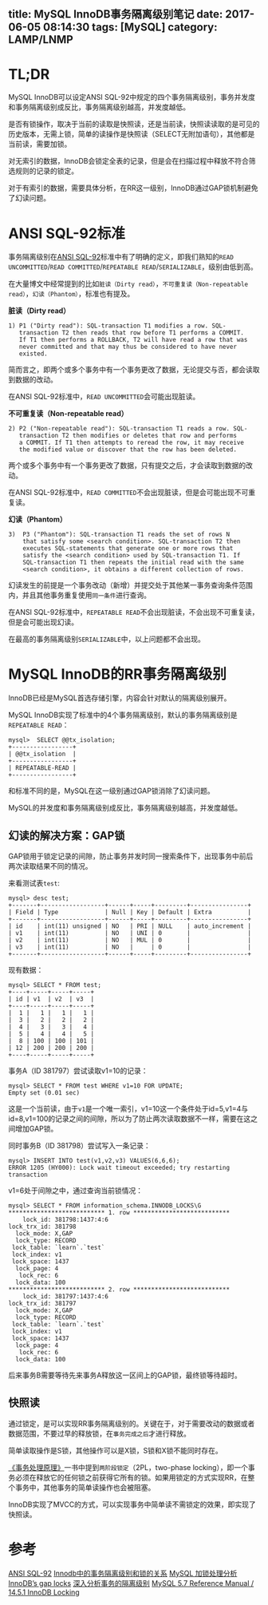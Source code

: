 title: MySQL InnoDB事务隔离级别笔记
date: 2017-06-05 08:14:30
tags: [MySQL]
category: LAMP/LNMP
---

# TL;DR

MySQL InnoDB可以设定ANSI SQL-92中规定的四个事务隔离级别，事务并发度和事务隔离级别成反比，事务隔离级别越高，并发度越低。

是否有锁操作，取决于当前的读取是快照读，还是当前读，快照读读取的是可见的历史版本，无需上锁，简单的读操作是快照读（SELECT无附加语句），其他都是当前读，需要加锁。

对无索引的数据，InnoDB会锁定全表的记录，但是会在扫描过程中释放不符合筛选规则的记录的锁定。

对于有索引的数据，需要具体分析，在RR这一级别，InnoDB通过GAP锁机制避免了幻读问题。

<!-- more -->

# ANSI SQL-92标准

事务隔离级别在[ANSI SQL-92](http://www.contrib.andrew.cmu.edu/~shadow/sql/sql1992.txt)标准中有了明确的定义，即我们熟知的`READ UNCOMMITTED`/`READ COMMITTED`/`REPEATABLE READ`/`SERIALIZABLE`，级别由低到高。

在大量博文中经常提到的比如`脏读（Dirty read）`，`不可重复读（Non-repeatable read）`，`幻读（Phantom）`，标准也有提及。

**脏读（Dirty read）**

```
1) P1 ("Dirty read"): SQL-transaction T1 modifies a row. SQL-
   transaction T2 then reads that row before T1 performs a COMMIT.
   If T1 then performs a ROLLBACK, T2 will have read a row that was
   never committed and that may thus be considered to have never
   existed.
```

简而言之，即两个或多个事务中有一个事务更改了数据，无论提交与否，都会读取到数据的改动。

在ANSI SQL-92标准中，`READ UNCOMMITTED`会可能出现脏读。

**不可重复读（Non-repeatable read）**

```
2) P2 ("Non-repeatable read"): SQL-transaction T1 reads a row. SQL-
   transaction T2 then modifies or deletes that row and performs
   a COMMIT. If T1 then attempts to reread the row, it may receive
   the modified value or discover that the row has been deleted.
```

两个或多个事务中有一个事务更改了数据，只有提交之后，才会读取到数据的改动。

在ANSI SQL-92标准中，`READ COMMITTED`不会出现脏读，但是会可能出现不可重复读。

**幻读（Phantom）**

```
3)  P3 ("Phantom"): SQL-transaction T1 reads the set of rows N
    that satisfy some <search condition>. SQL-transaction T2 then
    executes SQL-statements that generate one or more rows that
    satisfy the <search condition> used by SQL-transaction T1. If
    SQL-transaction T1 then repeats the initial read with the same
    <search condition>, it obtains a different collection of rows.
```

幻读发生的前提是一个事务改动（新增）并提交处于其他某一事务查询条件范围内，并且其他事务重复使用`同一条件`进行查询。

在ANSI SQL-92标准中，`REPEATABLE READ`不会出现脏读，不会出现不可重复读，但是会可能出现幻读。

在最高的事务隔离级别`SERIALIZABLE`中，以上问题都不会出现。


# MySQL InnoDB的RR事务隔离级别

InnoDB已经是MySQL首选存储引擎，内容会针对默认的隔离级别展开。

MySQL InnoDB实现了标准中的4个事务隔离级别，默认的事务隔离级别是`REPEATABLE READ`：

```
mysql>  SELECT @@tx_isolation;
+-----------------+
| @@tx_isolation  |
+-----------------+
| REPEATABLE-READ |
+-----------------+
```

和标准不同的是，MySQL在这一级别通过GAP锁消除了幻读问题。

MySQL的并发度和事务隔离级别成反比，事务隔离级别越高，并发度越低。

## 幻读的解决方案：GAP锁

GAP锁用于锁定记录的间隙，防止事务并发时同一搜索条件下，出现事务中前后两次读取结果不同的情况。

来看测试表`test`:

```
mysql> desc test;
+-------+------------------+------+-----+---------+----------------+
| Field | Type             | Null | Key | Default | Extra          |
+-------+------------------+------+-----+---------+----------------+
| id    | int(11) unsigned | NO   | PRI | NULL    | auto_increment |
| v1    | int(11)          | NO   | UNI | 0       |                |
| v2    | int(11)          | NO   | MUL | 0       |                |
| v3    | int(11)          | NO   |     | 0       |                |
+-------+------------------+------+-----+---------+----------------+
```

现有数据：

```
mysql> SELECT * FROM test;
+----+-----+-----+-----+
| id | v1  | v2  | v3  |
+----+-----+-----+-----+
|  1 |   1 |   1 |   1 |
|  3 |   2 |   2 |   2 |
|  4 |   3 |   3 |   4 |
|  5 |   4 |   4 |   5 |
|  8 | 100 | 100 | 101 |
| 12 | 200 | 200 | 200 |
+----+-----+-----+-----+
```

事务A（ID 381797）尝试读取v1=10的记录：

```
mysql> SELECT * FROM test WHERE v1=10 FOR UPDATE;
Empty set (0.01 sec)
```

这是一个当前读，由于`v1`是一个唯一索引，v1=10这一个条件处于id=5,v1=4与id=8,v1=100的记录之间的间隙，所以为了防止两次读取数据不一样，需要在这之间增加GAP锁。

同时事务B（ID 381798）尝试写入一条记录：

```
mysql> INSERT INTO test(v1,v2,v3) VALUES(6,6,6);
ERROR 1205 (HY000): Lock wait timeout exceeded; try restarting transaction
```

v1=6处于间隙之中，通过查询当前锁情况：

```
mysql> SELECT * FROM information_schema.INNODB_LOCKS\G
*************************** 1. row ***************************
    lock_id: 381798:1437:4:6
lock_trx_id: 381798
  lock_mode: X,GAP
  lock_type: RECORD
 lock_table: `learn`.`test`
 lock_index: v1
 lock_space: 1437
  lock_page: 4
   lock_rec: 6
  lock_data: 100
*************************** 2. row ***************************
    lock_id: 381797:1437:4:6
lock_trx_id: 381797
  lock_mode: X,GAP
  lock_type: RECORD
 lock_table: `learn`.`test`
 lock_index: v1
 lock_space: 1437
  lock_page: 4
   lock_rec: 6
  lock_data: 100
```

后来事务B需要等待先来事务A释放这一区间上的GAP锁，最终锁等待超时。

## 快照读

通过锁定，是可以实现RR事务隔离级别的。关键在于，对于需要改动的数据或者数据范围，不要过早的释放锁，在`事务完成之后`才进行释放。

简单读取操作是S锁，其他操作可以是X锁，S锁和X锁不能同时存在。

[《事务处理原理》](https://book.douban.com/subject/5412835/)一书中提到`两阶段锁定`（2PL，two-phase locking），即一个事务必须在释放它的任何锁之前获得它所有的锁。如果用锁定的方式实现RR，在整个事务中，其他事务的简单读操作也会被阻塞。

InnoDB实现了MVCC的方式，可以实现事务中简单读不需锁定的效果，即实现了快照读。

# 参考

[ANSI SQL-92](http://www.contrib.andrew.cmu.edu/~shadow/sql/sql1992.txt)
[Innodb中的事务隔离级别和锁的关系](http://tech.meituan.com/innodb-lock.html)
[MySQL 加锁处理分析](http://hedengcheng.com/?p=771)
[InnoDB’s gap locks](https://www.percona.com/blog/2012/03/27/innodbs-gap-locks/)
[深入分析事务的隔离级别](http://www.hollischuang.com/archives/943)
[MySQL 5.7 Reference Manual / 14.5.1 InnoDB Locking](https://dev.mysql.com/doc/refman/5.7/en/innodb-locking.html)

